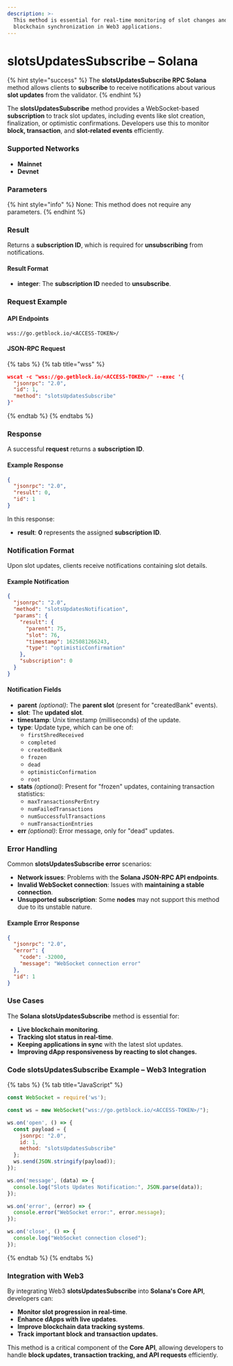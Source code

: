 ```yaml
---
description: >-
  This method is essential for real-time monitoring of slot changes and
  blockchain synchronization in Web3 applications.
---
```


# slotsUpdatesSubscribe – Solana

{% hint style="success" %}
The **slotsUpdatesSubscribe RPC Solana** method allows clients to **subscribe** to receive notifications about various **slot updates** from the validator.
{% endhint %}

The **slotsUpdatesSubscribe** method provides a WebSocket-based **subscription** to track slot updates, including events like slot creation, finalization, or optimistic confirmations. Developers use this to monitor **block, transaction**, and **slot-related events** efficiently.

### Supported Networks

* **Mainnet**
* **Devnet**

### Parameters

{% hint style="info" %}
None: This method does not require any parameters.
{% endhint %}

### Result

Returns a **subscription ID**, which is required for **unsubscribing** from notifications.

#### Result Format

* **integer**: The **subscription ID** needed to **unsubscribe**.

### Request Example

#### API Endpoints

```
wss://go.getblock.io/<ACCESS-TOKEN>/
```

#### JSON-RPC Request

{% tabs %}
{% tab title="wss" %}
```json
wscat -c "wss://go.getblock.io/<ACCESS-TOKEN>/" --exec '{
  "jsonrpc": "2.0",
  "id": 1,
  "method": "slotsUpdatesSubscribe"
}'
```
{% endtab %}
{% endtabs %}

### Response

A successful **request** returns a **subscription ID**.

#### Example Response

```json
{
  "jsonrpc": "2.0",
  "result": 0,
  "id": 1
}
```

In this response:

* **result**: **0** represents the assigned **subscription ID**.

### Notification Format

Upon slot updates, clients receive notifications containing slot details.

#### Example Notification

```json
{
  "jsonrpc": "2.0",
  "method": "slotsUpdatesNotification",
  "params": {
    "result": {
      "parent": 75,
      "slot": 76,
      "timestamp": 1625081266243,
      "type": "optimisticConfirmation"
    },
    "subscription": 0
  }
}
```

#### Notification Fields

* **parent** _(optional)_: The **parent slot** (present for "createdBank" events).
* **slot**: The **updated slot**.
* **timestamp**: Unix timestamp (milliseconds) of the update.
* **type**: Update type, which can be one of:
  * `firstShredReceived`
  * `completed`
  * `createdBank`
  * `frozen`
  * `dead`
  * `optimisticConfirmation`
  * `root`
* **stats** _(optional)_: Present for "frozen" updates, containing transaction statistics:
  * `maxTransactionsPerEntry`
  * `numFailedTransactions`
  * `numSuccessfulTransactions`
  * `numTransactionEntries`
* **err** _(optional)_: Error message, only for "dead" updates.

### Error Handling

Common **slotsUpdatesSubscribe error** scenarios:

* **Network issues**: Problems with the **Solana JSON-RPC API endpoints**.
* **Invalid WebSocket connection**: Issues with **maintaining a stable connection**.
* **Unsupported subscription**: Some **nodes** may not support this method due to its unstable nature.

#### Example Error Response

```json
{
  "jsonrpc": "2.0",
  "error": {
    "code": -32000,
    "message": "WebSocket connection error"
  },
  "id": 1
}
```

### Use Cases

The **Solana slotsUpdatesSubscribe** method is essential for:

* **Live blockchain monitoring**.
* **Tracking slot status in real-time**.
* **Keeping applications in sync** with the latest slot updates.
* **Improving dApp responsiveness by reacting to slot changes.**

### Code slotsUpdatesSubscribe Example – Web3 Integration

{% tabs %}
{% tab title="JavaScript" %}
```javascript
const WebSocket = require('ws');

const ws = new WebSocket("wss://go.getblock.io/<ACCESS-TOKEN>/");

ws.on('open', () => {
  const payload = {
    jsonrpc: "2.0",
    id: 1,
    method: "slotsUpdatesSubscribe"
  };
  ws.send(JSON.stringify(payload));
});

ws.on('message', (data) => {
  console.log("Slots Updates Notification:", JSON.parse(data));
});

ws.on('error', (error) => {
  console.error("WebSocket error:", error.message);
});

ws.on('close', () => {
  console.log("WebSocket connection closed");
});
```
{% endtab %}
{% endtabs %}

### Integration with Web3

By integrating Web3 **slotsUpdatesSubscribe** into **Solana's Core API**, developers can:

* **Monitor slot progression in real-time**.
* **Enhance dApps with live updates**.
* **Improve blockchain data tracking systems**.
* **Track important block and transaction updates.**

This method is a critical component of the **Core API**, allowing developers to handle **block updates, transaction tracking, and API requests** efficiently.
